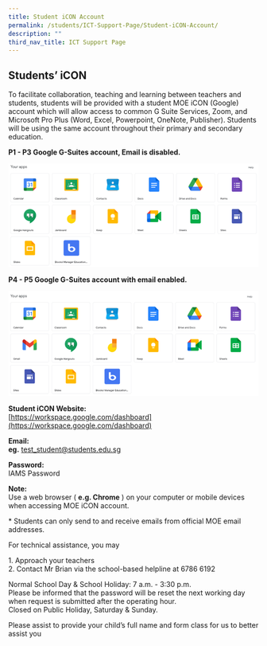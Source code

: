 ```yaml
---
title: Student iCON Account
permalink: /students/ICT-Support-Page/Student-iCON-Account/
description: ""
third_nav_title: ICT Support Page
---
```

Students’ iCON
--------------

To facilitate collaboration, teaching and learning between teachers and students, students will be provided with a student MOE iCON (Google) account which will allow access to common G Suite Services, Zoom, and Microsoft Pro Plus (Word, Excel, Powerpoint, OneNote, Publisher). Students will be using the same account throughout their primary and secondary education.  
  
**P1 - P3 Google G-Suites account, Email is disabled.**

![](/images/3%20Student%20iCON%20Account%20-%20P1%20to%20P3.png)

**P4 - P5 Google G-Suites account with email enabled.**

![](/images/3%20Student%20iCON%20Account%20-%20P4%20to%20P6.png)

**Student iCON Website:**  
[https://workspace.google.com/dashboard](https://workspace.google.com/dashboard)  
  
**Email:**  
**eg.** test_student@students.edu.sg  
  
**Password:**  
IAMS Password  
  
**Note:**  
Use a web browser ( **e.g. Chrome** ) on your computer or mobile devices when accessing MOE iCON account.  
  
  
\* Students can only send to and receive emails from official MOE email addresses.  
  
For technical assistance, you may  
  
1\. Approach your teachers  
2\. Contact Mr Brian via the school-based helpline at 6786 6192  
  
Normal School Day & School Holiday: 7 a.m. - 3:30 p.m.  
Please be informed that the password will be reset the next working day when request is submitted after the operating hour.  
Closed on Public Holiday, Saturday & Sunday.  
  
Please assist to provide your child’s full name and form class for us to better assist you